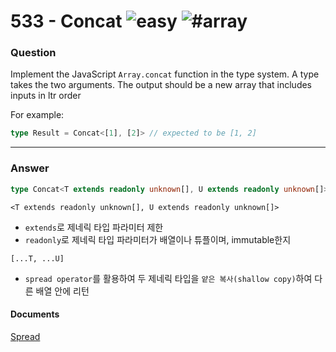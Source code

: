 # 533 - Concat <img src="https://img.shields.io/badge/-easy-7aad0c" alt="easy"/> <img src="https://img.shields.io/badge/-%23array-999" alt="#array"/>

### Question
Implement the JavaScript `Array.concat` function in the type system. A type takes the two arguments. The output should be a new array that includes inputs in ltr order

For example:

```ts
type Result = Concat<[1], [2]> // expected to be [1, 2]
```

---
### Answer
```ts
type Concat<T extends readonly unknown[], U extends readonly unknown[]> = [...T, ...U]
```

`<T extends readonly unknown[], U extends readonly unknown[]>`  
- `extends`로 제네릭 타입 파라미터 제한
- `readonly`로 제네릭 타입 파라미터가 배열이나 튜플이며, immutable한지 

`[...T, ...U]`
- `spread operator`를 활용하여 두 제네릭 타입을 `얕은 복사(shallow copy)`하여 다른 배열 안에 리턴 

#### Documents
[Spread](https://www.typescriptlang.org/docs/handbook/variable-declarations.html#spread)
